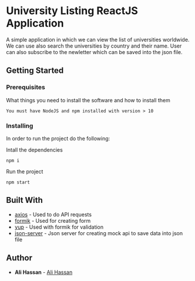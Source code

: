 # University Listing ReactJS Application

A simple application in which we can view the list of universities worldwide. We can use also search the universities by country and their name. User can also subscribe to the newletter which can be saved into the json file.

## Getting Started

### Prerequisites

What things you need to install the software and how to install them

```
You must have NodeJS and npm installed with version > 10
```

### Installing

In order to run the project do the following:

Intall the dependencies

```
npm i
```

Run the project

```
npm start
```

## Built With

* [axios](https://www.npmjs.com/package/axios) - Used to do API requests
* [formik](https://formik.org/docs/overview) - Used for creating form
* [yup](https://www.npmjs.com/package/yup) - Used with formik for validation
* [json-server](https://www.npmjs.com/package/json-server) - Json server for creating mock api to save data into json file


## Author

* **Ali Hassan** - [Ali Hassan](https://github.com/malihassan20)

